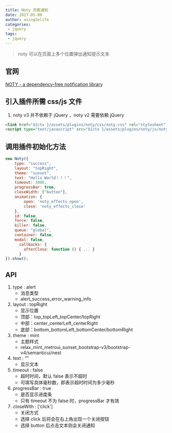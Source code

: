 ```yaml
---
title: Noty 页面通知
date: 2017-05-08
author: asing1elife
categories:
 - jquery
tags:
 - jquery
---
```

> noty 可以在页面上多个位置弹出通知提示文本  

## 官网
[NOTY - a dependency-free notification library](http://ned.im/noty/)

## 引入插件所需 css/js 文件
1. noty v3 并不依赖于 jQuery ，noty v2 需要依赖 jQuery

```html
<link href="${ctx }/assets/plugins/noty/css/noty.css" rel="stylesheet" type="text/css">
<script type="text/javascript" src="${ctx }/assets/plugins/noty/js/noty.min.js"></script>
```

## 调用插件初始化方法
```javascript
new Noty({
    type: "success",
    layout: "topRight",
    theme: "sunset",
    text: "Hello World！！！",
    timeout: 3000,
    progressBar: true,
    closeWidth: ["button"],
    animation: {
        open: 'noty_effects_open',
        close: 'noty_effects_close'
    },
    id: false,
    force: false,
    killer: false,
    queue: "global",
    container: false,
    modal: false,
	  callbacks: {
		afterClose: function () { ... }
	  }
}).show();
```

## API
1. type : alert
	* 消息类型
	* alert_success_error_warning_info
2. layout : topRight
	* 显示位置
	* 顶部：top_topLeft_topCenter/topRight
	* 中部：center_centerLeft_centerRight
	* 底部：bottom_bottomLeft_bottomCenter/bottomRight
3. theme : mint
	* 主题样式
	* relax_mint_metroui_sunset_bootstrap-v3/bootstrap-v4/semanticui/nest
4. text : “”
	* 显示文本
5. timeout : false
	* 超时时间，默认 false 表示不超时
	* 可填写具体毫秒数，即表示超时时间为多少毫秒
6. progressBar : true
	* 是否显示进度条
	* 只有 timeout 不为 false 时，progressBar 才有效
7. closeWith : [‘click’]
	* 关闭方式
	* 选择 click 后将会在右上角出现一个关闭按钮
	* 选择 button 后点击文本则会关闭通知